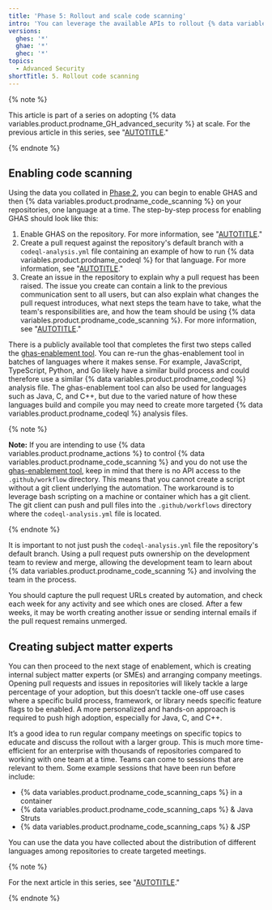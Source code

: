 ```yaml
---
title: 'Phase 5: Rollout and scale code scanning'
intro: 'You can leverage the available APIs to rollout {% data variables.product.prodname_code_scanning %} programmatically by team and by language across your enterprise using the repository data you collected earlier.'
versions:
  ghes: '*'
  ghae: '*'
  ghec: '*'
topics:
  - Advanced Security
shortTitle: 5. Rollout code scanning
---
```


{% note %}

This article is part of a series on adopting {% data variables.product.prodname_GH_advanced_security %} at scale. For the previous article in this series, see "[AUTOTITLE](/code-security/adopting-github-advanced-security-at-scale/phase-4-create-internal-documentation)."

{% endnote %}

## Enabling code scanning

Using the data you collated in [Phase 2](/code-security/adopting-github-advanced-security-at-scale/phase-2-preparing-to-enable-at-scale), you can begin to enable GHAS and then {% data variables.product.prodname_code_scanning %} on your repositories, one language at a time. The step-by-step process for enabling GHAS should look like this:

1. Enable GHAS on the repository. For more information, see "[AUTOTITLE](/repositories/managing-your-repositorys-settings-and-features/enabling-features-for-your-repository/managing-security-and-analysis-settings-for-your-repository)."
1. Create a pull request against the repository's default branch with a `codeql-analysis.yml` file containing an example of how to run {% data variables.product.prodname_codeql %} for that language. For more information, see "[AUTOTITLE](/pull-requests/collaborating-with-pull-requests/proposing-changes-to-your-work-with-pull-requests/creating-a-pull-request)."
1. Create an issue in the repository to explain why a pull request has been raised. The issue you create can contain a link to the previous communication sent to all users, but can also explain what changes the pull request introduces, what next steps the team have to take, what the team's responsibilities are, and how the team should be using {% data variables.product.prodname_code_scanning %}. For more information, see "[AUTOTITLE](/issues/tracking-your-work-with-issues/creating-an-issue)."

There is a publicly available tool that completes the first two steps called the [ghas-enablement tool](https://github.com/NickLiffen/ghas-enablement). You can re-run the ghas-enablement tool in batches of languages where it makes sense. For example, JavaScript, TypeScript, Python, and Go likely have a similar build process and could therefore use a similar {% data variables.product.prodname_codeql %} analysis file. The ghas-enablement tool can also be used for languages such as Java, C, and C++, but due to the varied nature of how these languages build and compile you may need to create more targeted {% data variables.product.prodname_codeql %} analysis files.

{% note %}

**Note:** If you are intending to use {% data variables.product.prodname_actions %} to control {% data variables.product.prodname_code_scanning %} and you do not use the [ghas-enablement tool](https://github.com/NickLiffen/ghas-enablement), keep in mind that there is no API access to the `.github/workflow` directory. This means that you cannot create a script without a git client underlying the automation. The workaround is to leverage bash scripting on a machine or container which has a git client. The git client can push and pull files into the `.github/workflows` directory where the `codeql-analysis.yml` file is located.

{% endnote %}

It is important to not just push the `codeql-analysis.yml` file the repository's default branch. Using a pull request puts ownership on the development team to review and merge, allowing the development team to learn about {% data variables.product.prodname_code_scanning %} and involving the team in the process.

You should capture the pull request URLs created by automation, and check each week for any activity and see which ones are closed. After a few weeks, it may be worth creating another issue or sending internal emails if the pull request remains unmerged.

## Creating subject matter experts

You can then proceed to the next stage of enablement, which is creating internal subject matter experts (or SMEs) and arranging company meetings. Opening pull requests and issues in repositories will likely tackle a large percentage of your adoption, but this doesn’t tackle one-off use cases where a specific build process, framework, or library needs specific feature flags to be enabled. A more personalized and hands-on approach is required to push high adoption, especially for Java, C, and C++.

It’s a good idea to run regular company meetings on specific topics to educate and discuss the rollout with a larger group. This is much more time-efficient for an enterprise with thousands of repositories compared to working with one team at a time. Teams can come to sessions that are relevant to them. Some example sessions that have been run before include:

- {% data variables.product.prodname_code_scanning_caps %} in a container
- {% data variables.product.prodname_code_scanning_caps %} & Java Struts
- {% data variables.product.prodname_code_scanning_caps %} & JSP

You can use the data you have collected about the distribution of different languages among repositories to create targeted meetings.

{% note %}

For the next article in this series, see "[AUTOTITLE](/code-security/adopting-github-advanced-security-at-scale/phase-6-rollout-and-scale-secret-scanning)."

{% endnote %}
